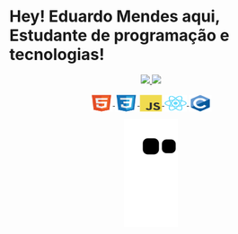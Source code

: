 # Hey! Eduardo Mendes aqui, Estudante de programação e tecnologias!
<div align="center">
  <a href="https://github.com/mendeseduardo">
  <img height="150em" src="https://github-readme-stats.vercel.app/api?username=mendeseduardo&show_icons=true&theme=tokyonight&include_all_commits=true&count_private=true"/>
    <img height="150em" src="https://github-readme-stats.vercel.app/api/top-langs/?username=mendeseduardo&layout=compact&langs_count=7&theme=tokyonight"/>
<div style="display: inline_block"><br>
  <img align="center" alt="ME-HTML" height="30" width="40" src="https://github.com/devicons/devicon/blob/master/icons/html5/html5-original.svg">
  <img align="center" alt="ME_CSS" height="30" width="40" src="https://github.com/devicons/devicon/blob/master/icons/css3/css3-original.svg">
  <img align="center" alt="ME_Js" height="30" width="40" src="https://github.com/devicons/devicon/blob/master/icons/javascript/javascript-original.svg">
  <img align="center" alt="ME_React" height="30" width="40" src="https://github.com/devicons/devicon/blob/master/icons/react/react-original.svg">
   <img align="center" alt="ME_C" height="30" width="40" src="https://github.com/devicons/devicon/blob/master/icons/c/c-original.svg">
</div>

<div>

  ![Snake animation](https://github.com/rafaballerini/rafaballerini/blob/output/github-contribution-grid-snake.svg)
  
</div>

